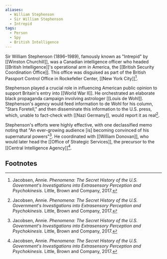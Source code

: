 ```yaml
---
aliases:
  - William Stephenson
  - Sir William Stephenson
  - Intrepid
tags:
  - Person
  - Spy
  - British Intelligence
---
```

Sir William Stephenson (1896–1989), famously known as "Intrepid" by [[Winston Churchill]], was a Canadian intelligence officer who headed [[British Intelligence]]'s operational arm in America, the [[British Security Coordination Office]]. This office was disguised as part of the British Passport Control Office in Rockefeller Center, [[New York City]][^1].

Stephenson played a crucial role in influencing American public opinion to support Britain's entry into [[World War II]]. He orchestrated an elaborate black propaganda campaign involving astrologer [[Louis de Wohl]]. Stephenson's agency would feed information to de Wohl for his column, "Stars Foretell," and then disseminate this information to the U.S. press, which, unable to fact-check with [[Nazi Germany]], would report it as real[^1].

Stephenson's efforts were highly effective, with one declassified memo noting that "An ever-growing audience [is] becoming convinced of his supernatural powers"[^1]. He coordinated with [[William Donovan]], who would later head the [[Office of Strategic Services]], the precursor to the [[Central Intelligence Agency]][^1].

## Footnotes
[^1]: Jacobsen, Annie. *Phenomena: The Secret History of the U.S. Government's Investigations into Extrasensory Perception and Psychokinesis*. Little, Brown and Company, 2017.

